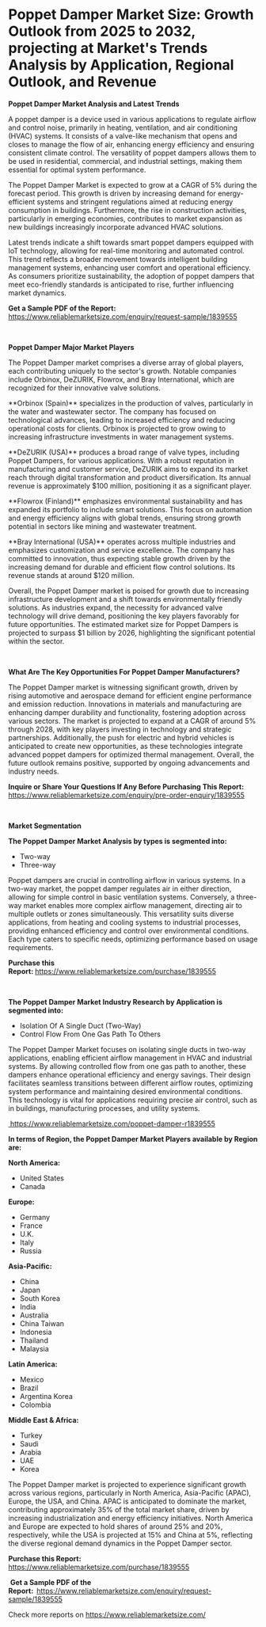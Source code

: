 <p><h1>Poppet Damper Market Size: Growth Outlook from 2025 to 2032, projecting at Market's Trends Analysis by Application, Regional Outlook, and Revenue</h1></p><p><strong>Poppet Damper Market Analysis and Latest Trends</strong></p>
<p><p>A poppet damper is a device used in various applications to regulate airflow and control noise, primarily in heating, ventilation, and air conditioning (HVAC) systems. It consists of a valve-like mechanism that opens and closes to manage the flow of air, enhancing energy efficiency and ensuring consistent climate control. The versatility of poppet dampers allows them to be used in residential, commercial, and industrial settings, making them essential for optimal system performance.</p><p>The Poppet Damper Market is expected to grow at a CAGR of 5% during the forecast period. This growth is driven by increasing demand for energy-efficient systems and stringent regulations aimed at reducing energy consumption in buildings. Furthermore, the rise in construction activities, particularly in emerging economies, contributes to market expansion as new buildings increasingly incorporate advanced HVAC solutions. </p><p>Latest trends indicate a shift towards smart poppet dampers equipped with IoT technology, allowing for real-time monitoring and automated control. This trend reflects a broader movement towards intelligent building management systems, enhancing user comfort and operational efficiency. As consumers prioritize sustainability, the adoption of poppet dampers that meet eco-friendly standards is anticipated to rise, further influencing market dynamics.</p></p>
<p><strong>Get a Sample PDF of the Report:&nbsp;</strong> <a href="https://www.reliablemarketsize.com/enquiry/request-sample/1839555?utm_campaign=2580&utm_medium=2&utm_source=Github&utm_content=ia&utm_term=28022025&utm_id=poppet-damper">https://www.reliablemarketsize.com/enquiry/request-sample/1839555</a></p>
<p>&nbsp;</p>
<p><strong>Poppet Damper Major Market Players</strong></p>
<p><p>The Poppet Damper market comprises a diverse array of global players, each contributing uniquely to the sector's growth. Notable companies include Orbinox, DeZURIK, Flowrox, and Bray International, which are recognized for their innovative valve solutions.</p><p>**Orbinox (Spain)** specializes in the production of valves, particularly in the water and wastewater sector. The company has focused on technological advances, leading to increased efficiency and reducing operational costs for clients. Orbinox is projected to grow owing to increasing infrastructure investments in water management systems.</p><p>**DeZURIK (USA)** produces a broad range of valve types, including Poppet Dampers, for various applications. With a robust reputation in manufacturing and customer service, DeZURIK aims to expand its market reach through digital transformation and product diversification. Its annual revenue is approximately $100 million, positioning it as a significant player.</p><p>**Flowrox (Finland)** emphasizes environmental sustainability and has expanded its portfolio to include smart solutions. This focus on automation and energy efficiency aligns with global trends, ensuring strong growth potential in sectors like mining and wastewater treatment.</p><p>**Bray International (USA)** operates across multiple industries and emphasizes customization and service excellence. The company has committed to innovation, thus expecting stable growth driven by the increasing demand for durable and efficient flow control solutions. Its revenue stands at around $120 million.</p><p>Overall, the Poppet Damper market is poised for growth due to increasing infrastructure development and a shift towards environmentally friendly solutions. As industries expand, the necessity for advanced valve technology will drive demand, positioning the key players favorably for future opportunities. The estimated market size for Poppet Dampers is projected to surpass $1 billion by 2026, highlighting the significant potential within the sector.</p></p>
<p>&nbsp;</p>
<p><strong>What Are The Key Opportunities For Poppet Damper Manufacturers?</strong></p>
<p><p>The Poppet Damper market is witnessing significant growth, driven by rising automotive and aerospace demand for efficient engine performance and emission reduction. Innovations in materials and manufacturing are enhancing damper durability and functionality, fostering adoption across various sectors. The market is projected to expand at a CAGR of around 5% through 2028, with key players investing in technology and strategic partnerships. Additionally, the push for electric and hybrid vehicles is anticipated to create new opportunities, as these technologies integrate advanced poppet dampers for optimized thermal management. Overall, the future outlook remains positive, supported by ongoing advancements and industry needs.</p></p>
<p><strong>Inquire or Share Your Questions If Any Before Purchasing This Report:</strong> <a href="https://www.reliablemarketsize.com/enquiry/pre-order-enquiry/1839555?utm_campaign=2580&utm_medium=2&utm_source=Github&utm_content=ia&utm_term=28022025&utm_id=poppet-damper">https://www.reliablemarketsize.com/enquiry/pre-order-enquiry/1839555</a></p>
<p>&nbsp;</p>
<p><strong>Market Segmentation</strong></p>
<p><strong>The Poppet Damper Market Analysis by types is segmented into:</strong></p>
<p><ul><li>Two-way</li><li>Three-way</li></ul></p>
<p><p>Poppet dampers are crucial in controlling airflow in various systems. In a two-way market, the poppet damper regulates air in either direction, allowing for simple control in basic ventilation systems. Conversely, a three-way market enables more complex airflow management, directing air to multiple outlets or zones simultaneously. This versatility suits diverse applications, from heating and cooling systems to industrial processes, providing enhanced efficiency and control over environmental conditions. Each type caters to specific needs, optimizing performance based on usage requirements.</p></p>
<p><strong>Purchase this Report:&nbsp;</strong><a href="https://www.reliablemarketsize.com/purchase/1839555?utm_campaign=2580&utm_medium=2&utm_source=Github&utm_content=ia&utm_term=28022025&utm_id=poppet-damper">https://www.reliablemarketsize.com/purchase/1839555</a></p>
<p>&nbsp;</p>
<p><strong>The Poppet Damper Market Industry Research by Application is segmented into:</strong></p>
<p><ul><li>Isolation Of A Single Duct (Two-Way)</li><li>Control Flow From One Gas Path To Others</li></ul></p>
<p><p>The Poppet Damper Market focuses on isolating single ducts in two-way applications, enabling efficient airflow management in HVAC and industrial systems. By allowing controlled flow from one gas path to another, these dampers enhance operational efficiency and energy savings. Their design facilitates seamless transitions between different airflow routes, optimizing system performance and maintaining desired environmental conditions. This technology is vital for applications requiring precise air control, such as in buildings, manufacturing processes, and utility systems.</p></p>
<p><a href="https://www.reliablemarketsize.com/poppet-damper-r1839555?utm_campaign=2580&utm_medium=2&utm_source=Github&utm_content=ia&utm_term=28022025&utm_id=poppet-damper">&nbsp;https://www.reliablemarketsize.com/poppet-damper-r1839555</a></p>
<p><strong>In terms of Region, the Poppet Damper Market Players available by Region are:</strong></p>
<p>
    <p> <strong> North America: </strong>
        <ul>
            <li>United States</li>
            <li>Canada</li>
        </ul>
        </p> 
    <p> <strong> Europe: </strong>
        <ul>
            <li>Germany</li>
            <li>France</li>
            <li>U.K.</li>
            <li>Italy</li>
            <li>Russia</li>
        </ul>
        </p> 
    <p> <strong> Asia-Pacific: </strong>
        <ul>
            <li>China</li>
            <li>Japan</li>
            <li>South Korea</li>
            <li>India</li>
            <li>Australia</li>
            <li>China Taiwan</li>
            <li>Indonesia</li>
            <li>Thailand</li>
            <li>Malaysia</li>
        </ul>
        </p> 
    <p> <strong> Latin America: </strong>
        <ul>
            <li>Mexico</li>
            <li>Brazil</li>
            <li>Argentina Korea</li>
            <li>Colombia</li>
        </ul>
        </p> 
    <p> <strong> Middle East & Africa: </strong>
        <ul>
            <li>Turkey</li>
            <li>Saudi</li>
            <li>Arabia</li>
            <li>UAE</li>
            <li>Korea</li>
        </ul>
    </p>
    </p>
<p><p>The Poppet Damper market is projected to experience significant growth across various regions, particularly in North America, Asia-Pacific (APAC), Europe, the USA, and China. APAC is anticipated to dominate the market, contributing approximately 35% of the total market share, driven by increasing industrialization and energy efficiency initiatives. North America and Europe are expected to hold shares of around 25% and 20%, respectively, while the USA is projected at 15% and China at 5%, reflecting the diverse regional demand dynamics in the Poppet Damper sector.</p></p>
<p><strong>Purchase this Report: </strong><a href="https://www.reliablemarketsize.com/purchase/1839555?utm_campaign=2580&utm_medium=2&utm_source=Github&utm_content=ia&utm_term=28022025&utm_id=poppet-damper">https://www.reliablemarketsize.com/purchase/1839555</a></p>
<p>&nbsp;<strong>Get a Sample PDF of the Report:&nbsp;&nbsp;</strong><a href="https://www.reliablemarketsize.com/enquiry/request-sample/1839555?utm_campaign=2580&utm_medium=2&utm_source=Github&utm_content=ia&utm_term=28022025&utm_id=poppet-damper">https://www.reliablemarketsize.com/enquiry/request-sample/1839555</a></p>
<p><strong></strong></p>
<p>Check more reports on <a href="https://www.reliablemarketsize.com/?utm_campaign=2580&utm_medium=2&utm_source=Github&utm_content=ia&utm_term=28022025&utm_id=poppet-damper">https://www.reliablemarketsize.com/</a></p>